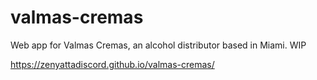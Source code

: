# valmas-cremas
Web app for Valmas Cremas, an alcohol distributor based in Miami. WIP

https://zenyattadiscord.github.io/valmas-cremas/
